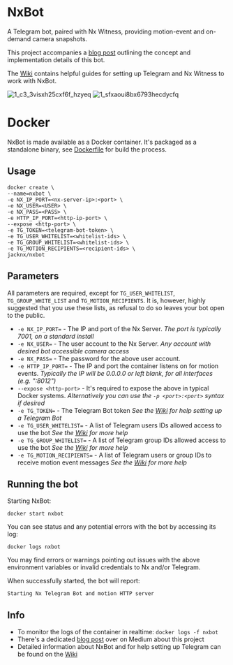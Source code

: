 [blogurl]: https://medium.com/@thinking_43465/nxbot-programmable-surveillance-2d8c2de9c81e
[wikiurl]: ../../wiki

# NxBot

A Telegram bot, paired with Nx Witness, providing motion-event and on-demand camera snapshots.

This project accompanies a [blog post][blogurl] outlining the concept and implementation details of this bot.

The [Wiki][wikiurl] contains helpful guides for setting up Telegram and Nx Witness to work with NxBot.

![1_c3_3visxh25cxf6f_hzyeq](https://user-images.githubusercontent.com/47304512/52295195-0759b780-2930-11e9-9a4a-bf352fd91900.png)
    ![1_sfxaoui8bx6793hecdycfq](https://user-images.githubusercontent.com/47304512/52295192-04f75d80-2930-11e9-8c94-4894aadad133.gif)


# Docker

NxBot is made available as a Docker container. It's packaged as a standalone binary, see [Dockerfile](Dockerfile) for build the process.


## Usage

```
docker create \
--name=nxbot \
-e NX_IP_PORT=<nx-server-ip>:<port> \
-e NX_USER=<USER> \
-e NX_PASS=<PASS> \
-e HTTP_IP_PORT=<http-ip-port> \
--expose <http-port> \
-e TG_TOKEN=<telegram-bot-token> \
-e TG_USER_WHITELIST=<whitelist-ids> \
-e TG_GROUP_WHITELIST=<whitelist-ids> \
-e TG_MOTION_RECIPIENTS=<recipient-ids> \
jacknx/nxbot
```

## Parameters

All parameters are required, except for `TG_USER_WHITELIST`, `TG_GROUP_WHITE_LIST` and `TG_MOTION_RECIPIENTS`. It is, however, highly suggested that you use these lists, as refusal to do so leaves your bot open to the public.

* `-e NX_IP_PORT=` - The IP and port of the Nx Server. *The port is typically 7001, on a standard install*
* `-e NX_USER=` - The user account to the Nx Server. *Any account with desired bot accessible camera access*
* `-e NX_PASS=` - The password for the above user account.
* `-e HTTP_IP_PORT=` - The IP and port the container listens on for motion events. *Typically the IP will be 0.0.0.0 or left blank, for all interfaces (e.g. ":8012")*
* `--expose <http-port>` - It's required to expose the above in typical Docker systems. *Alternatively you can use the `-p <port>:<port>` syntax if desired*
* `-e TG_TOKEN=` - The Telegram Bot token *See the [Wiki][wikiurl] for help setting up a Telegram Bot*
* `-e TG_USER_WHITELIST=` - A list of Telegram users IDs allowed access to use the bot *See the [Wiki][wikiurl] for more help*
* `-e TG_GROUP_WHITELIST=` - A list of Telegram group IDs allowed access to use the bot *See the [Wiki][wikiurl] for more help*
* `-e TG_MOTION_RECIPIENTS=` - A list of Telegram users or group IDs to receive motion event messages *See the [Wiki][wikiurl] for more help*


## Running the bot

Starting NxBot:

    docker start nxbot

You can see status and any potential errors with the bot by accessing its log:

    docker logs nxbot

You may find errors or warnings pointing out issues with the above environment variables or invalid credentials to Nx and/or Telegram.

When successfully started, the bot will report:

    Starting Nx Telegram Bot and motion HTTP server

## Info

* To monitor the logs of the container in realtime: `docker logs -f nxbot`
* There's a dedicated [blog post][blogurl] over on Medium about this project
* Detailed information about NxBot and for help setting up Telegram can be found on the [Wiki][wikiurl]